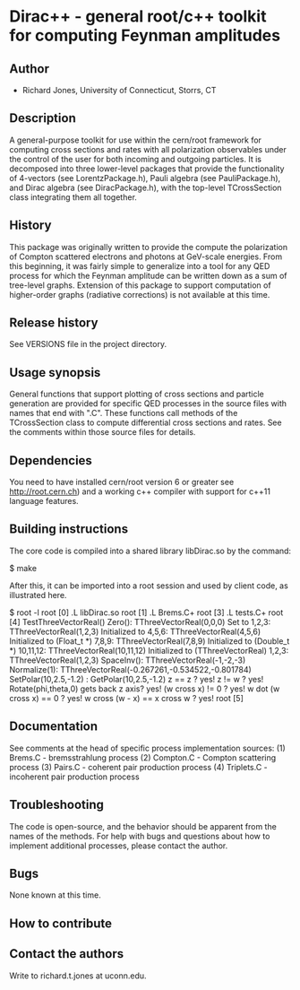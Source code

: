# Dirac++ - general root/c++ toolkit for computing Feynman amplitudes

## Author

* Richard Jones, University of Connecticut, Storrs, CT

## Description

A general-purpose toolkit for use within the cern/root framework for
computing cross sections and rates with all polarization observables
under the control of the user for both incoming and outgoing particles.
It is decomposed into three lower-level packages that provide the
functionality of 4-vectors (see LorentzPackage.h), Pauli algebra
(see PauliPackage.h), and Dirac algebra (see DiracPackage.h), with
the top-level TCrossSection class integrating them all together.

## History

This package was originally written to provide the compute the polarization
of Compton scattered electrons and photons at GeV-scale energies. From this
beginning, it was fairly simple to generalize into a tool for any QED
process for which the Feynman amplitude can be written down as a sum of
tree-level graphs. Extension of this package to support computation of
higher-order graphs (radiative corrections) is not available at this time.

## Release history

See VERSIONS file in the project directory.

## Usage synopsis

General functions that support plotting of cross sections and particle
generation are provided for specific QED processes in the source files
with names that end with ".C". These functions call methods of the
TCrossSection class to compute differential cross sections and rates.
See the comments within those source files for details.

## Dependencies

You need to have installed cern/root version 6 or greater 
see http://root.cern.ch) and a working c++ compiler with
support for c++11 language features.

## Building instructions

The core code is compiled into a shared library libDirac.so by the
command:

$ make

After this, it can be imported into a root session and used by client
code, as illustrated here.

$ root -l
root [0] .L libDirac.so
root [1] .L Brems.C+
root [3] .L tests.C+
root [4] TestThreeVectorReal()
Zero(): TThreeVectorReal(0,0,0)
Set to 1,2,3: TThreeVectorReal(1,2,3)
Initialized to 4,5,6: TThreeVectorReal(4,5,6)
Initialized to (Float_t *) 7,8,9: TThreeVectorReal(7,8,9)
Initialized to (Double_t *) 10,11,12: TThreeVectorReal(10,11,12)
Initialized to (TThreeVectorReal) 1,2,3: TThreeVectorReal(1,2,3)
SpaceInv(): TThreeVectorReal(-1,-2,-3)
Normalize(1): TThreeVectorReal(-0.267261,-0.534522,-0.801784)
SetPolar(10,2.5,-1.2) : GetPolar(10,2.5,-1.2)
z == z ? yes!
z != w ? yes!
Rotate(phi,theta,0) gets back z axis? yes!
(w cross x) != 0 ? yes!
w dot (w cross x) == 0 ? yes!
w cross (w - x) == x cross w ? yes!
root [5]

## Documentation

See comments at the head of specific process implementation sources:
  (1) Brems.C - bremsstrahlung process
  (2) Compton.C - Compton scattering process
  (3) Pairs.C - coherent pair production process
  (4) Triplets.C - incoherent pair production process

## Troubleshooting

The code is open-source, and the behavior should be apparent from
the names of the methods. For help with bugs and questions about
how to implement additional processes, please contact the author.

## Bugs

None known at this time.

## How to contribute

## Contact the authors

Write to richard.t.jones at uconn.edu.
